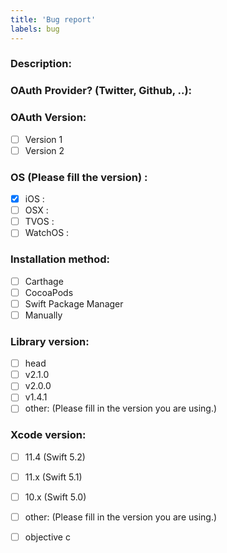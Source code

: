 ```yaml
---
title: 'Bug report'
labels: bug
---
```


### Description:

### OAuth Provider? (Twitter, Github, ..):


### OAuth Version:
- [ ] Version 1
- [ ] Version 2

### OS (Please fill the version) :
- [x] iOS :
- [ ] OSX :
- [ ] TVOS :
- [ ] WatchOS  :

### Installation method:
- [ ] Carthage
- [ ] CocoaPods
- [ ] Swift Package Manager
- [ ] Manually

### Library version:
- [ ] head
- [ ] v2.1.0
- [ ] v2.0.0
- [ ] v1.4.1
- [ ] other: (Please fill in the version you are using.)

### Xcode version:
- [ ] 11.4 (Swift 5.2)
- [ ] 11.x (Swift 5.1)
- [ ] 10.x (Swift 5.0)
- [ ] other: (Please fill in the version you are using.)

- [ ] objective c
